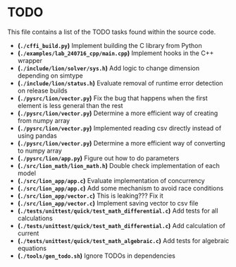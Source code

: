 # TODO
This file contains a list of the TODO tasks found within the source code.
- **(`./cffi_build.py`)** Implement building the C library from Python
- **(`./examples/lab_240716_cpp/main.cpp`)** Implement hooks in the C++ wrapper
- **(`./include/lion/solver/sys.h`)** Add logic to change dimension depending on simtype
- **(`./include/lion/status.h`)** Evaluate removal of runtime error detection on release builds
- **(`./pysrc/lion/vector.py`)** Fix the bug that happens when the first element is less general than the rest
- **(`./pysrc/lion/vector.py`)** Determine a more efficient way of creating from numpy array
- **(`./pysrc/lion/vector.py`)** Implemented reading csv directly instead of using pandas
- **(`./pysrc/lion/vector.py`)** Determine a more efficient way of converting to numpy array
- **(`./pysrc/lion/app.py`)** Figure out how to do parameters
- **(`./src/lion_math/lion_math.h`)** Double check implementation of each model
- **(`./src/lion_app/app.c`)** Evaluate implementation of concurrency
- **(`./src/lion_app/app.c`)** Add some mechanism to avoid race conditions
- **(`./src/lion_app/vector.c`)** This is leaking??? Fix it
- **(`./src/lion_app/vector.c`)** Implement saving vector to csv file
- **(`./tests/unittest/quick/test_math_differential.c`)** Add tests for all calculations
- **(`./tests/unittest/quick/test_math_differential.c`)** Add calculation of current
- **(`./tests/unittest/quick/test_math_algebraic.c`)** Add tests for algebraic equations
- **(`./tools/gen_todo.sh`)** Ignore TODOs in dependencies
